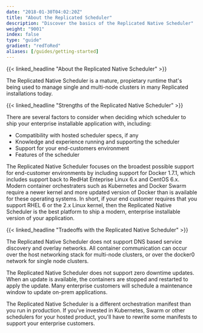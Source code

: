 ```yaml
---
date: "2018-01-30T04:02:20Z"
title: "About the Replicated Scheduler"
description: "Discover the basics of the Replicated Native Scheduler"
weight: "9001"
index: false
type: "guide"
gradient: "redToRed"
aliases: [/guides/getting-started]
---
```


{{< linked_headline "About the Replicated Native Scheduler" >}}

The Replicated Native Scheduler is a mature, propietary runtime that's being used to manage single and multi-node clusters in many Replicated installations today.

{{< linked_headline "Strengths of the Replicated Native Scheduler" >}}

There are several factors to consider when deciding which scheduler to ship your enterprise installable application with, including:

- Compatibility with hosted scheduler specs, if any
- Knowledge and experience running and supporting the scheduler
- Support for your end-customers environment
- Features of the scheduler

The Replicated Native Scheduler focuses on the broadest possible support for end-customer environments by including support for Docker 1.7.1, which includes support back to RedHat Enteprise Linux 6.x and CentOS 6.x. Modern container orchestraters such as Kubernetes and Docker Swarm require a newer kernel and more updated version of Docker than is available for these operating systems. In short, if your end customer requires that you support RHEL 6 or the 2.x Linux kernel, then the Replicated Native Scheduler is the best platform to ship a modern, enterprise installable version of your application.

{{< linked_headline "Tradeoffs with the Replicated Native Scheduler" >}}

The Replicated Native Scheduler does not support DNS based service discovery and overlay networks. All container communication can occur over the host networking stack for multi-node clusters, or over the docker0 network for single node clusters.

The Replicated Native Scheduler does not support zero downtime updates. When an update is available, the containers are stopped and restarted to apply the update. Many enterprise customers will schedule a maintenance window to update on-prem applications.

The Replicated Native Scheduler is a different orchestration manifest than you run in production. If you've invested in Kubernetes, Swarm or other schedulers for your hosted product, you'll have to rewrite some manifests to support your enterprise customers.

